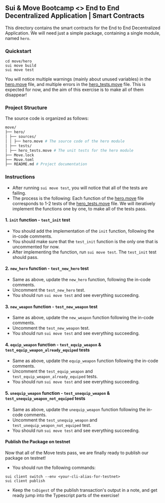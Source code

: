 ## Sui & Move Bootcamp <> End to End Decentralized Application | Smart Contracts

This directory contains the smart contracts for the End to End Decentralized Application. We will need just a simple package, containing a single module, named `hero`.

### Quickstart

```
cd move/hero
sui move build
sui move test
```

You will notice multiple warnings (mainly about unused variables) in the [hero.move](./hero/sources/hero.move) file, and multiple errors in the [hero_tests.move](./hero/tests/hero_tests.move) file.
This is expected for now, and the aim of this exercise is to make all of them disappear!

### Project Structure

The source code is organized as follows:

```bash
move/
├── hero/
│ ├── sources/
│ │ ├── hero.move # The source code of the hero module
│ ├── tests/
│ ├── hero_tests.move # The unit tests for the hero module
├── Move.lock
├── Move.toml
├── README.md # Project documentation
```

### Instructions

- After running `sui move test`, you will notice that all of the tests are failing.
- The process is the following: Each function of the [hero.move](./hero/sources/hero.move) file corresponds to 1-2 tests of the [hero_tests.move](./hero/tests/hero_tests.move) file. We will iteratively implement the functions one by one, to make all of the tests pass.

#### 1. `init` function - `test_init` test

- You should add the implementation of the `init` function, following the in-code comments.
- You should make sure that the `test_init` function is the only one that is uncommented for now.
- After implementing the function, run `sui move test`. The `test_init` test should pass.

#### 2. `new_hero` function - `test_new_hero` test

- Same as above, update the `new_hero` function, following the in-code comments.
- Uncomment the `test_new_hero` test.
- You should run `sui move test` and see everything succeeding.

#### 3. `new_weapon` function - `test_new_weapon` test

- Same as above, update the `new_weapon` function following the in-code comments.
- Uncomment the `test_new_weapon` test.
- You should run `sui move test` and see everything succeeding.

#### 4. `equip_weapon` function - `test_equip_weapon` & `test_equip_weapon_already_equiped` tests

- Same as above, update the `equip_weapon` function following the in-code comments.
- Uncomment the `test_equip_weapon` and `test_equip_weapon_already_equiped` tests.
- You should run `sui move test` and see everything succeeding.

#### 5. `unequip_weapon` function - `test_unequip_weapon` & `test_unequip_weapon_not_equiped` tests

- Same as above, update the `unequip_weapon` function following the in-code comments.
- Uncomment the `test_unequip_weapon` and `test_unequip_weapon_not_equiped` test.
- You should run `sui move test` and see everything succeeding.

#### Publish the Package on testnet

Now that all of the Move tests pass, we are finally ready to publish our package on testnet!

- You should run the following commands:

```
sui client switch --env <your-cli-alias-for-testnet>
sui client publish
```

- Keep the `txDigest` of the publish transaction's output in a note, and get ready jump into the Typescript parts of the exercise!
